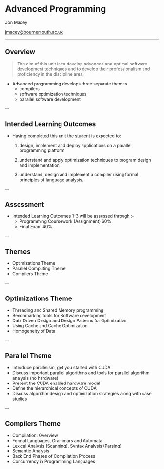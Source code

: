 # Advanced Programming

Jon Macey

jmacey@bournemouth.ac.uk

---

## Overview

> The aim of this unit is to develop advanced and optimal software development techniques and to develop their professionalism and proficiency in the discipline area. 

- Advanced programming develops three separate themes
  - compilers
  - software optimization techniques
  - parallel software development

--

## Intended Learning Outcomes

- Having completed this unit the student is expected to:
  
  1. design, implement and deploy applications on a parallel programming platform
  
  2. understand and apply optimization techniques to program design and implementation
  
  3. understand, design and implement a compiler using formal principles of language analysis.

--

## Assessment

- Intended Learning Outcomes 1-3 will be assessed through :-
  - Programming Coursework (Assignment) 60%
  - Final Exam 40%

--

## Themes

- Optimizations Theme
- Parallel Computing Theme
- Compilers Theme

--

## Optimizations Theme

- Threading and Shared Memory programming
- Benchmarking tools for Software development
- Data Driven Design and Design Patterns for Optimization
- Using Cache and Cache Optimization
- Homogeneity of Data

--

## Parallel Theme
- Introduce parallelism, get you started with CUDA 
- Discuss important parallel algorithms and tools for parallel algorithm analysis (no hardware)
- Present the CUDA enabled hardware model
- Define the hierarchical concepts of CUDA
- Discuss algorithm design and optimization strategies along with case studies

--

## Compilers Theme
- Compilation: Overview
- Formal Languages, Grammars and Automata
- Lexical Analysis (Scanning), Syntax Analysis (Parsing)
- Semantic Analysis
- Back End Phases of Compilation Process
- Concurrency in Programming Languages

